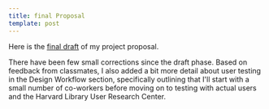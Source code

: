 ```yaml
---
title: final Proposal
template: post
---
```


Here is the [final draft][final] of my project proposal.

There have been few small corrections since the draft phase. Based on feedback from classmates, I also added a bit more detail about user testing in the Design Workflow section, specifically outlining that I'll start with a small number of co-workers before moving on to testing with actual users and the Harvard Library User Research Center.

[final]: /capstone-blog/final-proposal.html
